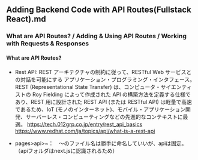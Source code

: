 ## Adding Backend Code with API Routes(Fullstack React).md
### What are API Routes? / Adding & Using API Routes / Working with Requests & Responses

#### What are API Routes?
- Rest API: REST アーキテクチャの制約に従って、RESTful Web サービスとの対話を可能にする アプリケーション・プログラミング・インタフェース。REST (Representational State Transfer) は、コンピュータ・サイエンティストの Roy Fielding によって作成された API の構築方法を定義する仕様であり、REST 用に設計された REST API (または RESTful API) は軽量で高速であるため、IoT (モノのインターネット)、モバイル・アプリケーション開発、サーバーレス・コンピューティングなどの先進的なコンテキストに最適。
  https://tech.012grp.co.jp/entry/rest_api_basics
  https://www.redhat.com/ja/topics/api/what-is-a-rest-api

- pages>api>~：　〜のファイル名は勝手に命名していいが、apiは固定。（apiフォルダはnext.jsに認識されるため）
